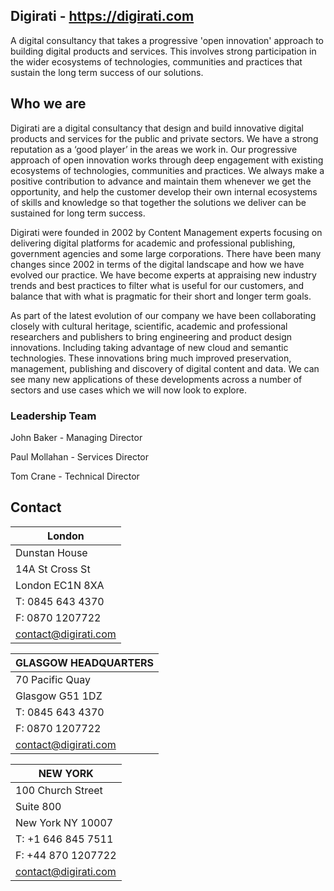 ## Digirati - https://digirati.com

A digital consultancy that takes a progressive 'open innovation' approach to building digital products and services. This involves strong participation in the wider ecosystems of technologies, communities and practices that sustain the long term success of our solutions.

## Who we are

Digirati are a digital consultancy that design and build innovative digital products and services for the public and private sectors. We have a strong reputation as a ‘good player’ in the areas we work in. Our progressive approach of open innovation works through deep engagement with existing ecosystems of technologies, communities and practices. We always make a positive contribution to advance and maintain them whenever we get the opportunity, and help the customer develop their own internal ecosystems of skills and knowledge so that together the solutions we deliver can be sustained for long term success.

Digirati were founded in 2002 by Content Management experts focusing on delivering digital platforms for academic and professional publishing, government agencies and some large corporations. There have been many changes since 2002 in terms of the digital landscape and how we have evolved our practice. We have become experts at appraising new industry trends and best practices to filter what is useful for our customers, and balance that with what is pragmatic for their short and longer term goals.

As part of the latest evolution of our company we have been collaborating closely with cultural heritage, scientific, academic and professional researchers and publishers to bring engineering and product design innovations. Including taking advantage of new cloud and semantic technologies. These innovations bring much improved preservation, management, publishing and discovery of digital content and data. We can see many new applications of these developments across a number of sectors and use cases which we will now look to explore.

### Leadership Team

John Baker - Managing Director

Paul Mollahan - Services Director

Tom Crane - Technical Director

## Contact

|London|
|-|
|Dunstan House|
|14A St Cross St|
|London EC1N 8XA|
|T: 0845 643 4370|
|F: 0870 1207722|
|contact@digirati.com|

|GLASGOW HEADQUARTERS|
|-|
|70 Pacific Quay|
|Glasgow G51 1DZ|
|T: 0845 643 4370|
|F: 0870 1207722|
|contact@digirati.com|

|NEW YORK|
|-|
|100 Church Street|
|Suite 800|
|New York NY 10007|
|T: +1 646 845 7511|
|F: +44 870 1207722|
|contact@digirati.com|
